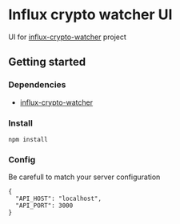 # Influx crypto watcher UI

UI for [influx-crypto-watcher](https://github.com/clementpl/influx-crypto-watcher) project

## Getting started

### Dependencies

- [influx-crypto-watcher](https://github.com/clementpl/influx-crypto-watcher)

### Install

```
npm install
```

### Config

Be carefull to match your server configuration

```
{
  "API_HOST": "localhost",
  "API_PORT": 3000
}
```
